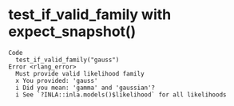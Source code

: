 # test_if_valid_family with expect_snapshot()

    Code
      test_if_valid_family("gauss")
    Error <rlang_error>
      Must provide valid likelihood family
      x You provided: 'gauss'
      i Did you mean: 'gamma' and 'gaussian'?
      i See `?INLA::inla.models()$likelihood` for all likelihoods

